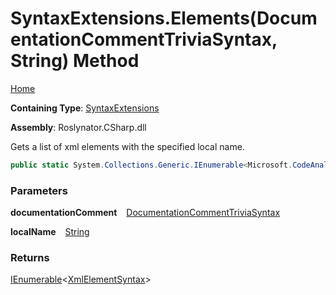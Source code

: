 # SyntaxExtensions\.Elements\(DocumentationCommentTriviaSyntax, String\) Method

[Home](../../../../README.md)

**Containing Type**: [SyntaxExtensions](../README.md)

**Assembly**: Roslynator\.CSharp\.dll

  
Gets a list of xml elements with the specified local name\.

```csharp
public static System.Collections.Generic.IEnumerable<Microsoft.CodeAnalysis.CSharp.Syntax.XmlElementSyntax> Elements(this Microsoft.CodeAnalysis.CSharp.Syntax.DocumentationCommentTriviaSyntax documentationComment, string localName)
```

### Parameters

**documentationComment** &ensp; [DocumentationCommentTriviaSyntax](https://docs.microsoft.com/en-us/dotnet/api/microsoft.codeanalysis.csharp.syntax.documentationcommenttriviasyntax)

**localName** &ensp; [String](https://docs.microsoft.com/en-us/dotnet/api/system.string)

### Returns

[IEnumerable](https://docs.microsoft.com/en-us/dotnet/api/system.collections.generic.ienumerable-1)\<[XmlElementSyntax](https://docs.microsoft.com/en-us/dotnet/api/microsoft.codeanalysis.csharp.syntax.xmlelementsyntax)\>


